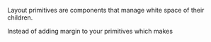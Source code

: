 Layout primitives are components that manage white space of their children.

Instead of adding margin to your primitives which makes
